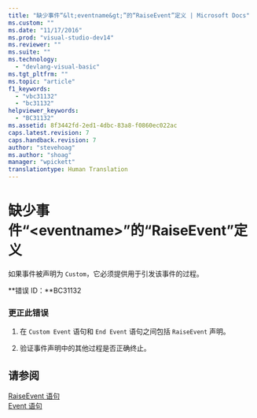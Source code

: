 ```yaml
---
title: "缺少事件“&lt;eventname&gt;”的“RaiseEvent”定义 | Microsoft Docs"
ms.custom: ""
ms.date: "11/17/2016"
ms.prod: "visual-studio-dev14"
ms.reviewer: ""
ms.suite: ""
ms.technology: 
  - "devlang-visual-basic"
ms.tgt_pltfrm: ""
ms.topic: "article"
f1_keywords: 
  - "vbc31132"
  - "bc31132"
helpviewer_keywords: 
  - "BC31132"
ms.assetid: 8f3442fd-2ed1-4dbc-83a8-f0860ec022ac
caps.latest.revision: 7
caps.handback.revision: 7
author: "stevehoag"
ms.author: "shoag"
manager: "wpickett"
translationtype: Human Translation
---
```

# 缺少事件“&lt;eventname&gt;”的“RaiseEvent”定义
如果事件被声明为 `Custom`，它必须提供用于引发该事件的过程。  
  
 **错误 ID：**BC31132  
  
### 更正此错误  
  
1.  在 `Custom Event` 语句和 `End Event` 语句之间包括 `RaiseEvent` 声明。  
  
2.  验证事件声明中的其他过程是否正确终止。  
  
## 请参阅  
 [RaiseEvent 语句](../../visual-basic/language-reference/statements/raiseevent-statement.md)   
 [Event 语句](../../visual-basic/language-reference/statements/event-statement.md)